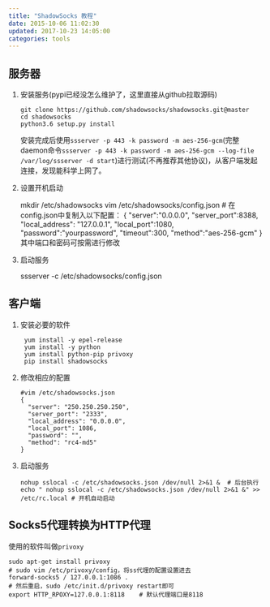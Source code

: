 ```yaml
---
title: "ShadowSocks 教程"
date: 2015-10-06 11:02:30
updated: 2017-10-23 14:05:00
categories: tools
---
```

## 服务器
1. 安装服务(pypi已经没怎么维护了，这里直接从github拉取源码)

    ```shell
    git clone https://github.com/shadowsocks/shadowsocks.git@master
    cd shadowsocks
    python3.6 setup.py install
    ```

    安装完成后使用`ssserver -p 443 -k password -m aes-256-gcm`(完整daemon命令`ssserver -p 443 -k password -m aes-256-gcm --log-file /var/log/ssserver -d start`)进行测试(不再推荐其他协议)，从客户端发起连接，发现能科学上网了。

2. 设置开机启动

    mkdir /etc/shadowsocks
    	vim /etc/shadowsocks/config.json
    	# 在config.json中复制入以下配置：
    	{
    	    "server":"0.0.0.0",
    	    "server_port":8388,
    	    "local_address": "127.0.0.1",
    	    "local_port":1080,
    	    "password":"yourpassword",
    	    "timeout":300,
    	    "method":"aes-256-gcm"
    	}
    其中端口和密码可按需进行修改

3. 启动服务

    ssserver -c /etc/shadowsocks/config.json

## 客户端
1. 安装必要的软件

        yum install -y epel-release
        yum install -y python
        yum install python-pip privoxy
        pip install shadowsocks
2. 修改相应的配置

   ```shell
   #vim /etc/shadowsocks.json
   {
     "server": "250.250.250.250",
     "server_port": "2333",
     "local_address": "0.0.0.0",
     "local_port": 1086,
     "password": "",
     "method": "rc4-md5"
   }
   ```
3. 启动服务

   ```shell
   nohup sslocal -c /etc/shadowsocks.json /dev/null 2>&1 &	# 后台执行
   echo " nohup sslocal -c /etc/shadowsocks.json /dev/null 2>&1 &" >> /etc/rc.local	# 开机自动启动
   ```

## Socks5代理转换为HTTP代理

使用的软件叫做`privoxy`

```shell
sudo apt-get install privoxy
# sudo vim /etc/privoxy/config，将ss代理的配置设置进去
forward-socks5 / 127.0.0.1:1086 .
# 然后重启，sudo /etc/init.d/privoxy restart即可
export HTTP_RPOXY=127.0.0.1:8118	# 默认代理端口是8118
```


